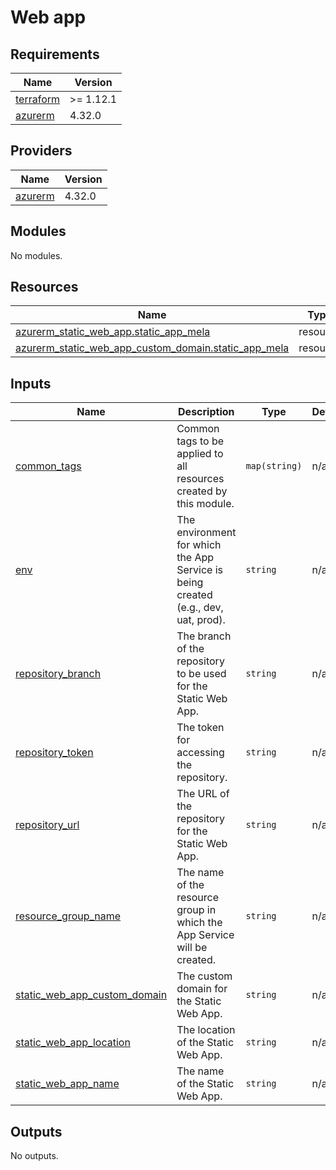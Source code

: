 # Web app

<!-- BEGIN_TF_DOCS -->
## Requirements

| Name | Version |
|------|---------|
| <a name="requirement_terraform"></a> [terraform](#requirement\_terraform) | >= 1.12.1 |
| <a name="requirement_azurerm"></a> [azurerm](#requirement\_azurerm) | 4.32.0 |

## Providers

| Name | Version |
|------|---------|
| <a name="provider_azurerm"></a> [azurerm](#provider\_azurerm) | 4.32.0 |

## Modules

No modules.

## Resources

| Name | Type |
|------|------|
| [azurerm_static_web_app.static_app_mela](https://registry.terraform.io/providers/hashicorp/azurerm/4.32.0/docs/resources/static_web_app) | resource |
| [azurerm_static_web_app_custom_domain.static_app_mela](https://registry.terraform.io/providers/hashicorp/azurerm/4.32.0/docs/resources/static_web_app_custom_domain) | resource |

## Inputs

| Name | Description | Type | Default | Required |
|------|-------------|------|---------|:--------:|
| <a name="input_common_tags"></a> [common\_tags](#input\_common\_tags) | Common tags to be applied to all resources created by this module. | `map(string)` | n/a | yes |
| <a name="input_env"></a> [env](#input\_env) | The environment for which the App Service is being created (e.g., dev, uat, prod). | `string` | n/a | yes |
| <a name="input_repository_branch"></a> [repository\_branch](#input\_repository\_branch) | The branch of the repository to be used for the Static Web App. | `string` | n/a | yes |
| <a name="input_repository_token"></a> [repository\_token](#input\_repository\_token) | The token for accessing the repository. | `string` | n/a | yes |
| <a name="input_repository_url"></a> [repository\_url](#input\_repository\_url) | The URL of the repository for the Static Web App. | `string` | n/a | yes |
| <a name="input_resource_group_name"></a> [resource\_group\_name](#input\_resource\_group\_name) | The name of the resource group in which the App Service will be created. | `string` | n/a | yes |
| <a name="input_static_web_app_custom_domain"></a> [static\_web\_app\_custom\_domain](#input\_static\_web\_app\_custom\_domain) | The custom domain for the Static Web App. | `string` | n/a | yes |
| <a name="input_static_web_app_location"></a> [static\_web\_app\_location](#input\_static\_web\_app\_location) | The location of the Static Web App. | `string` | n/a | yes |
| <a name="input_static_web_app_name"></a> [static\_web\_app\_name](#input\_static\_web\_app\_name) | The name of the Static Web App. | `string` | n/a | yes |

## Outputs

No outputs.
<!-- END_TF_DOCS -->
